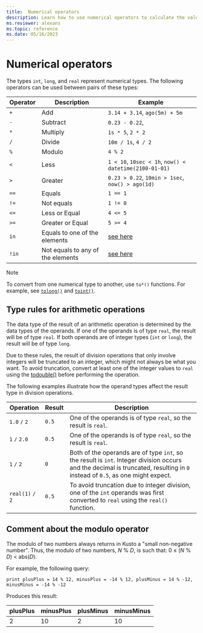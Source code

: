 ```yaml
---
title:  Numerical operators
description: Learn how to use numerical operators to calculate the value from two or more numbers.
ms.reviewer: alexans
ms.topic: reference
ms.date: 05/16/2023
---
```

# Numerical operators

The types `int`, `long`, and `real` represent numerical types.
The following operators can be used between pairs of these types:

Operator       |Description                         |Example
---------------|------------------------------------|-----------------------
`+`	           |Add                                 |`3.14 + 3.14`, `ago(5m) + 5m`
`-`	           |Subtract                            |`0.23 - 0.22`,
`*`            |Multiply                            |`1s * 5`, `2 * 2`
`/`	           |Divide                              |`10m / 1s`, `4 / 2`
`%`            |Modulo                              |`4 % 2`
`<`	           |Less                                |`1 < 10`, `10sec < 1h`, `now() < datetime(2100-01-01)`
`>`	           |Greater                             |`0.23 > 0.22`, `10min > 1sec`, `now() > ago(1d)`
`==`           |Equals                              |`1 == 1`
`!=`	       |Not equals                          |`1 != 0`
`<=`           |Less or Equal                       |`4 <= 5`
`>=`           |Greater or Equal                    |`5 >= 4`
`in`           |Equals to one of the elements       |[see here](in-operator.md)
`!in`          |Not equals to any of the elements   |[see here](in-operator.md)

> [!NOTE]
> To convert from one numerical type to another, use `to*()` functions. For example, see [`tolong()`](tolong-function.md) and [`toint()`](toint-function.md).

## Type rules for arithmetic operations

The data type of the result of an arithmetic operation is determined by the data types of the operands. If one of the operands is of type `real`, the result will be of type `real`. If both operands are of integer types (`int` or `long`), the result will be of type `long`.

Due to these rules, the result of division operations that only involve integers will be truncated to an integer, which might not always be what you want. To avoid truncation, convert at least one of the integer values to `real` using the [todouble()](todouble-function.md) before performing the operation.

The following examples illustrate how the operand types affect the result type in division operations.

| Operation | Result | Description |
|--|--|--|
| `1.0` `/` `2` | `0.5` | One of the operands is of type `real`, so the result is `real`. |
| `1` `/` `2.0` | `0.5` | One of the operands is of type `real`, so the result is `real`. |
| `1` `/` `2` | `0` | Both of the operands are of type `int`, so the result is `int`. Integer division occurs and the decimal is truncated, resulting in `0` instead of `0.5`, as one might expect. |
| `real(1)` `/` `2` | `0.5` | To avoid truncation due to integer division, one of the `int` operands was first converted to `real` using the `real()` function. |

## Comment about the modulo operator

The modulo of two numbers always returns in Kusto a "small non-negative number".
Thus, the modulo of two numbers, *N* % *D*, is such that:
0 &le; (*N* % *D*) &lt; abs(*D*).

For example, the following query:

```kusto
print plusPlus = 14 % 12, minusPlus = -14 % 12, plusMinus = 14 % -12, minusMinus = -14 % -12
```

Produces this result:

|plusPlus  | minusPlus  | plusMinus  | minusMinus|
|----------|------------|------------|-----------|
|2         | 10         | 2          | 10        |
